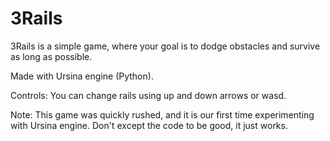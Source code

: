 # 3Rails

3Rails is a simple game, where your goal is to dodge obstacles and survive as long as possible.

Made with Ursina engine (Python).

Controls:
You can change rails using up and down arrows or wasd.


Note: This game was quickly rushed, and it is our first time experimenting with Ursina engine. Don't except the code to be good, it just works.
